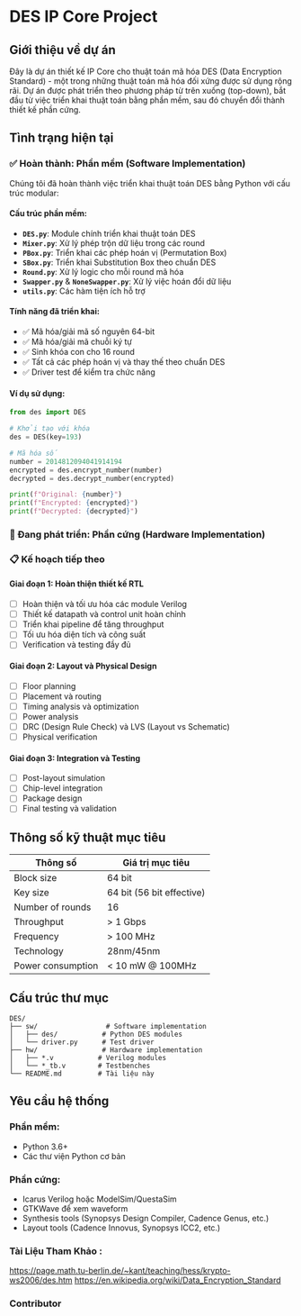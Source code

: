 # DES IP Core Project

## Giới thiệu về dự án

Đây là dự án thiết kế IP Core cho thuật toán mã hóa DES (Data Encryption Standard) - một trong những thuật toán mã hóa đối xứng được sử dụng rộng rãi. Dự án được phát triển theo phương pháp từ trên xuống (top-down), bắt đầu từ việc triển khai thuật toán bằng phần mềm, sau đó chuyển đổi thành thiết kế phần cứng.

## Tình trạng hiện tại

### ✅ Hoàn thành: Phần mềm (Software Implementation)

Chúng tôi đã hoàn thành việc triển khai thuật toán DES bằng Python với cấu trúc modular:

#### Cấu trúc phần mềm:
- **`DES.py`**: Module chính triển khai thuật toán DES
- **`Mixer.py`**: Xử lý phép trộn dữ liệu trong các round
- **`PBox.py`**: Triển khai các phép hoán vị (Permutation Box)
- **`SBox.py`**: Triển khai Substitution Box theo chuẩn DES
- **`Round.py`**: Xử lý logic cho mỗi round mã hóa
- **`Swapper.py`** & **`NoneSwapper.py`**: Xử lý việc hoán đổi dữ liệu
- **`utils.py`**: Các hàm tiện ích hỗ trợ

#### Tính năng đã triển khai:
- ✅ Mã hóa/giải mã số nguyên 64-bit
- ✅ Mã hóa/giải mã chuỗi ký tự
- ✅ Sinh khóa con cho 16 round
- ✅ Tất cả các phép hoán vị và thay thế theo chuẩn DES
- ✅ Driver test để kiểm tra chức năng

#### Ví dụ sử dụng:
```python
from des import DES

# Khởi tạo với khóa
des = DES(key=193)

# Mã hóa số
number = 2014812094041914194
encrypted = des.encrypt_number(number)
decrypted = des.decrypt_number(encrypted)

print(f"Original: {number}")
print(f"Encrypted: {encrypted}")
print(f"Decrypted: {decrypted}")
```

### 🚧 Đang phát triển: Phần cứng (Hardware Implementation)
### 📋 Kế hoạch tiếp theo

#### Giai đoạn 1: Hoàn thiện thiết kế RTL
- [ ] Hoàn thiện và tối ưu hóa các module Verilog
- [ ] Thiết kế datapath và control unit hoàn chỉnh
- [ ] Triển khai pipeline để tăng throughput
- [ ] Tối ưu hóa diện tích và công suất
- [ ] Verification và testing đầy đủ

#### Giai đoạn 2: Layout và Physical Design
- [ ] Floor planning
- [ ] Placement và routing
- [ ] Timing analysis và optimization
- [ ] Power analysis
- [ ] DRC (Design Rule Check) và LVS (Layout vs Schematic)
- [ ] Physical verification

#### Giai đoạn 3: Integration và Testing
- [ ] Post-layout simulation
- [ ] Chip-level integration
- [ ] Package design
- [ ] Final testing và validation

## Thông số kỹ thuật mục tiêu

| Thông số | Giá trị mục tiêu |
|----------|------------------|
| Block size | 64 bit |
| Key size | 64 bit (56 bit effective) |
| Number of rounds | 16 |
| Throughput | > 1 Gbps |
| Frequency | > 100 MHz |
| Technology | 28nm/45nm |
| Power consumption | < 10 mW @ 100MHz |

## Cấu trúc thư mục

```
DES/
├── sw/                 # Software implementation
│   ├── des/           # Python DES modules
│   └── driver.py      # Test driver
├── hw/                # Hardware implementation
│   ├── *.v           # Verilog modules
│   └── *_tb.v        # Testbenches
└── README.md         # Tài liệu này
```

## Yêu cầu hệ thống

### Phần mềm:
- Python 3.6+
- Các thư viện Python cơ bản

### Phần cứng:
- Icarus Verilog hoặc ModelSim/QuestaSim
- GTKWave để xem waveform
- Synthesis tools (Synopsys Design Compiler, Cadence Genus, etc.)
- Layout tools (Cadence Innovus, Synopsys ICC2, etc.)

### Tài Liệu Tham Khảo : 
https://page.math.tu-berlin.de/~kant/teaching/hess/krypto-ws2006/des.htm
https://en.wikipedia.org/wiki/Data_Encryption_Standard

### Contributor